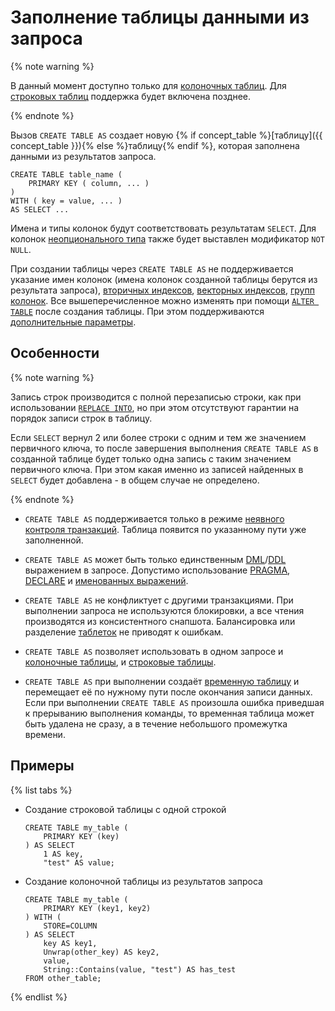 # Заполнение таблицы данными из запроса

{% note warning %}

В данный момент доступно только для [колоночных таблиц](../../../../concepts/glossary.md#column-oriented-table).
Для [строковых таблиц](../../../../concepts/glossary.md#row-oriented-table) поддержка будет включена позднее.

{% endnote %}

Вызов `CREATE TABLE AS` создает новую {% if concept_table %}[таблицу]({{ concept_table }}){% else %}таблицу{% endif %}, которая заполнена данными из результатов запроса.

```yql
CREATE TABLE table_name (
    PRIMARY KEY ( column, ... )
)
WITH ( key = value, ... )
AS SELECT ...
```

Имена и типы колонок будут соответствовать результатам `SELECT`.
Для колонок [неопционального типа](../../types/optional.md) также будет выставлен модификатор `NOT NULL`.

При создании таблицы через `CREATE TABLE AS` не поддерживается указание имен колонок (имена колонок созданной таблицы берутся из результата запроса), [вторичных индексов](secondary_index.md), [векторных индексов](vector_index.md), [групп колонок](family.md). Все вышеперечисленное можно изменять при помощи [`ALTER TABLE`](../alter_table/index.md) после создания таблицы. При этом поддерживаются [дополнительные параметры](with.md).


## Особенности

{% note warning %}

Запись строк производится с полной перезаписью строки, как при использовании [`REPLACE INTO`](../replace_into.md), но при этом отсутствуют гарантии на порядок записи строк в таблицу.

Если `SELECT` вернул 2 или более строки с одним и тем же значением первичного ключа, то после завершения выполнения `CREATE TABLE AS` в созданной таблице будет только одна запись с таким значением первичного ключа. При этом какая именно из записей найденных в `SELECT` будет добавлена - в общем случае не определено.

{% endnote %}


* `CREATE TABLE AS` поддерживается только в режиме [неявного контроля транзакций](../../../../concepts/transactions.md#implicit). Таблица появится по указанному пути уже заполненной.

* `CREATE TABLE AS` может быть только единственным [DML](https://en.wikipedia.org/wiki/Data_manipulation_language)/[DDL](https://en.wikipedia.org/wiki/Data_definition_language) выражением в запросе. Допустимо использование [PRAGMA](../pragma.md), [DECLARE](../declare.md) и [именованных выражений](../expressions.md#named-nodes).

* `CREATE TABLE AS` не конфликтует с другими транзакциями. При выполнении запроса не используются блокировки, а все чтения производятся из консистентного снапшота. Балансировка или разделение [таблеток](../../../../concepts/glossary.md#tablet) не приводят к ошибкам.

* `CREATE TABLE AS` позволяет использовать в одном запросе и [колоночные таблицы](../../../../concepts/glossary.md#column-oriented-table), и [строковые таблицы](../../../../concepts/glossary.md#row-oriented-table).

* `CREATE TABLE AS` при выполнении создаёт [временную таблицу](temporary.md) и перемещает её по нужному пути после окончания записи данных. Если при выполнении `CREATE TABLE AS` произошла ошибка приведшая к прерыванию выполнения команды, то временная таблица может быть удалена не сразу, а в течение небольшого промежутка времени.

## Примеры

{% list tabs %}

- Создание строковой таблицы с одной строкой

    ```yql
    CREATE TABLE my_table (
        PRIMARY KEY (key)
    ) AS SELECT 
        1 AS key,
        "test" AS value;
    ```

- Создание колоночной таблицы из результатов запроса

    ```yql
    CREATE TABLE my_table (
        PRIMARY KEY (key1, key2)
    ) WITH (
        STORE=COLUMN
    ) AS SELECT 
        key AS key1,
        Unwrap(other_key) AS key2,
        value,
        String::Contains(value, "test") AS has_test
    FROM other_table;
    ```

{% endlist %}
